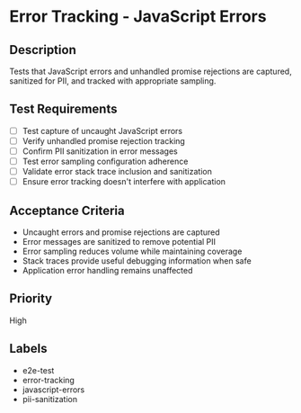 # Error Tracking - JavaScript Errors

## Description
Tests that JavaScript errors and unhandled promise rejections are captured, sanitized for PII, and tracked with appropriate sampling.

## Test Requirements
- [ ] Test capture of uncaught JavaScript errors
- [ ] Verify unhandled promise rejection tracking
- [ ] Confirm PII sanitization in error messages
- [ ] Test error sampling configuration adherence
- [ ] Validate error stack trace inclusion and sanitization
- [ ] Ensure error tracking doesn't interfere with application

## Acceptance Criteria
- Uncaught errors and promise rejections are captured
- Error messages are sanitized to remove potential PII
- Error sampling reduces volume while maintaining coverage
- Stack traces provide useful debugging information when safe
- Application error handling remains unaffected

## Priority
High

## Labels
- e2e-test
- error-tracking
- javascript-errors
- pii-sanitization